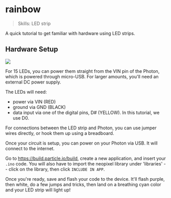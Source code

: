 rainbow
========

> Skills: LED strip

A quick tutorial to get familiar with hardware using LED strips.

## Hardware Setup

![](http://i.imgur.com/dPkRhFh.png)

For 15 LEDs, you can power them straight from the VIN pin of the Photon, which is powered through micro-USB. For larger amounts, you'll need an external DC power supply.

The LEDs will need:

* power via VIN (RED)
* ground via GND (BLACK)
* data input via one of the digital pins, D# (YELLOW). In this tutorial, we use D0.

For connections between the LED strip and Photon, you can use jumper wires directly, or hook them up using a breadboard.

Once your circuit is setup, you can power on your Photon via USB. It will connect to the internet. 

Go to https://build.particle.io/build, create a new application, and insert your `.ino` code. You will also have to import the neopixel library under 'libraries' -- click on the library, then click `INCLUDE IN APP`. 

Once you're ready, save and flash your code to the device. It'll flash purple, then white, do a few jumps and tricks, then land on a breathing cyan color and your LED strip will light up!